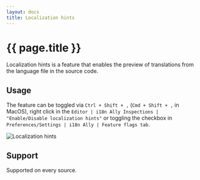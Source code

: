```yaml
---
layout: docs
title: Localization hints
---
```


<h1>{{ page.title }}</h1>

Localization hints is a feature that enables the preview of translations from the
language file in the source code.

## Usage

The feature can be toggled via `Ctrl + Shift + ,` (`Cmd + Shift + ,` in MacOS),
right click in the `Editor | i18n Ally Inspections | "Enable/Disable localization hints"`
or toggling the checkbox in `Preferences/Settings | i18n Ally | Feature flags tab`.

![Localization hints](assets/localization-hints.gif)

## Support

Supported on every source.
